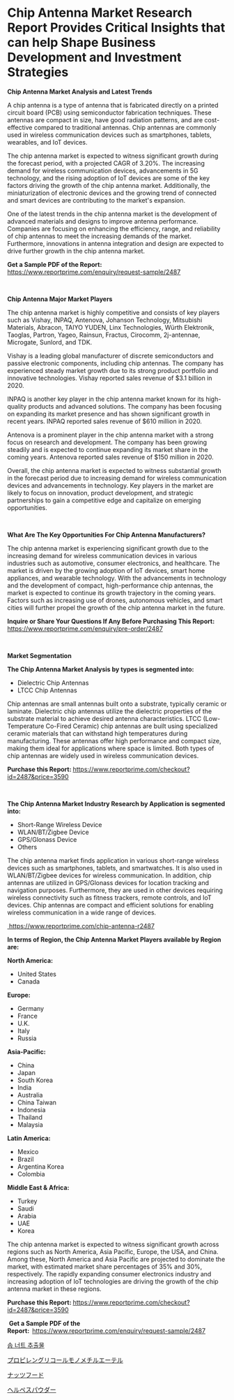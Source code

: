 <p><h1>Chip Antenna Market Research Report Provides Critical Insights that can help Shape Business Development and Investment Strategies</h1></p><p><strong>Chip Antenna Market Analysis and Latest Trends</strong></p>
<p><p>A chip antenna is a type of antenna that is fabricated directly on a printed circuit board (PCB) using semiconductor fabrication techniques. These antennas are compact in size, have good radiation patterns, and are cost-effective compared to traditional antennas. Chip antennas are commonly used in wireless communication devices such as smartphones, tablets, wearables, and IoT devices.</p><p>The chip antenna market is expected to witness significant growth during the forecast period, with a projected CAGR of 3.20%. The increasing demand for wireless communication devices, advancements in 5G technology, and the rising adoption of IoT devices are some of the key factors driving the growth of the chip antenna market. Additionally, the miniaturization of electronic devices and the growing trend of connected and smart devices are contributing to the market's expansion.</p><p>One of the latest trends in the chip antenna market is the development of advanced materials and designs to improve antenna performance. Companies are focusing on enhancing the efficiency, range, and reliability of chip antennas to meet the increasing demands of the market. Furthermore, innovations in antenna integration and design are expected to drive further growth in the chip antenna market.</p></p>
<p><strong>Get a Sample PDF of the Report:&nbsp;</strong> <a href="https://www.reportprime.com/enquiry/request-sample/2487">https://www.reportprime.com/enquiry/request-sample/2487</a></p>
<p>&nbsp;</p>
<p><strong>Chip Antenna Major Market Players</strong></p>
<p><p>The chip antenna market is highly competitive and consists of key players such as Vishay, INPAQ, Antenova, Johanson Technology, Mitsubishi Materials, Abracon, TAIYO YUDEN, Linx Technologies, Würth Elektronik, Taoglas, Partron, Yageo, Rainsun, Fractus, Cirocomm, 2j-antennae, Microgate, Sunlord, and TDK.</p><p>Vishay is a leading global manufacturer of discrete semiconductors and passive electronic components, including chip antennas. The company has experienced steady market growth due to its strong product portfolio and innovative technologies. Vishay reported sales revenue of $3.1 billion in 2020.</p><p>INPAQ is another key player in the chip antenna market known for its high-quality products and advanced solutions. The company has been focusing on expanding its market presence and has shown significant growth in recent years. INPAQ reported sales revenue of $610 million in 2020.</p><p>Antenova is a prominent player in the chip antenna market with a strong focus on research and development. The company has been growing steadily and is expected to continue expanding its market share in the coming years. Antenova reported sales revenue of $150 million in 2020.</p><p>Overall, the chip antenna market is expected to witness substantial growth in the forecast period due to increasing demand for wireless communication devices and advancements in technology. Key players in the market are likely to focus on innovation, product development, and strategic partnerships to gain a competitive edge and capitalize on emerging opportunities.</p></p>
<p>&nbsp;</p>
<p><strong>What Are The Key Opportunities For Chip Antenna Manufacturers?</strong></p>
<p><p>The chip antenna market is experiencing significant growth due to the increasing demand for wireless communication devices in various industries such as automotive, consumer electronics, and healthcare. The market is driven by the growing adoption of IoT devices, smart home appliances, and wearable technology. With the advancements in technology and the development of compact, high-performance chip antennas, the market is expected to continue its growth trajectory in the coming years. Factors such as increasing use of drones, autonomous vehicles, and smart cities will further propel the growth of the chip antenna market in the future.</p></p>
<p><strong>Inquire or Share Your Questions If Any Before Purchasing This Report:</strong> <a href="https://www.reportprime.com/enquiry/pre-order/2487">https://www.reportprime.com/enquiry/pre-order/2487</a></p>
<p>&nbsp;</p>
<p><strong>Market Segmentation</strong></p>
<p><strong>The Chip Antenna Market Analysis by types is segmented into:</strong></p>
<p><ul><li>Dielectric Chip Antennas</li><li>LTCC Chip Antennas</li></ul></p>
<p><p>Chip antennas are small antennas built onto a substrate, typically ceramic or laminate. Dielectric chip antennas utilize the dielectric properties of the substrate material to achieve desired antenna characteristics. LTCC (Low-Temperature Co-Fired Ceramic) chip antennas are built using specialized ceramic materials that can withstand high temperatures during manufacturing. These antennas offer high performance and compact size, making them ideal for applications where space is limited. Both types of chip antennas are widely used in wireless communication devices.</p></p>
<p><strong>Purchase this Report:&nbsp;</strong><a href="https://www.reportprime.com/checkout?id=2487&price=3590">https://www.reportprime.com/checkout?id=2487&price=3590</a></p>
<p>&nbsp;</p>
<p><strong>The Chip Antenna Market Industry Research by Application is segmented into:</strong></p>
<p><ul><li>Short-Range Wireless Device</li><li>WLAN/BT/Zigbee Device</li><li>GPS/Glonass Device</li><li>Others</li></ul></p>
<p><p>The chip antenna market finds application in various short-range wireless devices such as smartphones, tablets, and smartwatches. It is also used in WLAN/BT/Zigbee devices for wireless communication. In addition, chip antennas are utilized in GPS/Glonass devices for location tracking and navigation purposes. Furthermore, they are used in other devices requiring wireless connectivity such as fitness trackers, remote controls, and IoT devices. Chip antennas are compact and efficient solutions for enabling wireless communication in a wide range of devices.</p></p>
<p><a href="https://www.reportprime.com/chip-antenna-r2487">&nbsp;https://www.reportprime.com/chip-antenna-r2487</a></p>
<p><strong>In terms of Region, the Chip Antenna Market Players available by Region are:</strong></p>
<p>
    <p> <strong> North America: </strong>
        <ul>
            <li>United States</li>
            <li>Canada</li>
        </ul>
        </p> 
    <p> <strong> Europe: </strong>
        <ul>
            <li>Germany</li>
            <li>France</li>
            <li>U.K.</li>
            <li>Italy</li>
            <li>Russia</li>
        </ul>
        </p> 
    <p> <strong> Asia-Pacific: </strong>
        <ul>
            <li>China</li>
            <li>Japan</li>
            <li>South Korea</li>
            <li>India</li>
            <li>Australia</li>
            <li>China Taiwan</li>
            <li>Indonesia</li>
            <li>Thailand</li>
            <li>Malaysia</li>
        </ul>
        </p> 
    <p> <strong> Latin America: </strong>
        <ul>
            <li>Mexico</li>
            <li>Brazil</li>
            <li>Argentina Korea</li>
            <li>Colombia</li>
        </ul>
        </p> 
    <p> <strong> Middle East & Africa: </strong>
        <ul>
            <li>Turkey</li>
            <li>Saudi</li>
            <li>Arabia</li>
            <li>UAE</li>
            <li>Korea</li>
        </ul>
    </p>
    </p>
<p><p>The chip antenna market is expected to witness significant growth across regions such as North America, Asia Pacific, Europe, the USA, and China. Among these, North America and Asia Pacific are projected to dominate the market, with estimated market share percentages of 35% and 30%, respectively. The rapidly expanding consumer electronics industry and increasing adoption of IoT technologies are driving the growth of the chip antenna market in these regions.</p></p>
<p><strong>Purchase this Report: </strong><a href="https://www.reportprime.com/checkout?id=2487&price=3590">https://www.reportprime.com/checkout?id=2487&price=3590</a></p>
<p>&nbsp;<strong>Get a Sample PDF of the Report:&nbsp;&nbsp;</strong><a href="https://www.reportprime.com/enquiry/request-sample/2487">https://www.reportprime.com/enquiry/request-sample/2487</a></p>
<p><strong></strong></p>
<p><p><a href="https://medium.com/@lolitanader1/%EB%B9%84%EB%88%84-%EB%82%98%EB%AC%B4-%EC%97%91%EC%8A%A4%ED%8A%B8%EB%9E%99%ED%8A%B8-%EC%8B%9C%EC%9E%A5-%EB%B6%84%EC%84%9D-%EA%B8%80%EB%A1%9C%EB%B2%8C-%EC%82%B0%EC%97%85-%EC%A0%84%EB%A7%9D-%EB%B0%8F-%EC%98%88%EC%B8%A1-2024%EB%85%84%EB%B6%80%ED%84%B0-2031%EB%85%84%EA%B9%8C%EC%A7%80-dea77fcdb5ef">솝 너트 추출물</a></p><p><a href="https://medium.com/@chloeconn80/%E3%83%97%E3%83%AD%E3%83%94%E3%83%AC%E3%83%B3%E3%82%B0%E3%83%AA%E3%82%B3%E3%83%BC%E3%83%AB%E3%83%A2%E3%83%8E%E3%83%A1%E3%83%81%E3%83%AB%E3%82%A8%E3%83%BC%E3%83%86%E3%83%AB%E5%B8%82%E5%A0%B4%E3%81%AF-%E5%B8%82%E5%A0%B4%E3%82%B7%E3%82%A7%E3%82%A2-%E3%82%B5%E3%82%A4%E3%82%BA-%E3%81%8A%E3%82%88%E3%81%B32031%E5%B9%B4%E3%81%BE%E3%81%A7%E3%81%AE%E4%BA%88%E6%B8%AC%E3%81%AB%E7%84%A6%E7%82%B9%E3%82%92%E5%BD%93%E3%81%A6%E3%81%A6%E3%81%84%E3%81%BE%E3%81%99-4bbacafb24a2">プロピレングリコールモノメチルエーテル</a></p><p><a href="https://medium.com/@alejandroramirez23k/%E3%83%8A%E3%83%83%E3%83%84%E3%83%95%E3%83%BC%E3%83%89%E5%B8%82%E5%A0%B4%E8%AA%BF%E6%9F%BB%E3%83%AC%E3%83%9D%E3%83%BC%E3%83%88-%E3%81%9D%E3%81%AE%E6%AD%B4%E5%8F%B2%E3%81%A8%E4%BA%88%E6%B8%AC2024%E5%B9%B4%E3%81%8B%E3%82%892031%E5%B9%B4-eb868f26e2ac">ナッツフード</a></p><p><a href="https://github.com/FredaJerde/Market-Research-Report-List-1/blob/main/155406272319.md">ヘルペスパウダー</a></p></p>